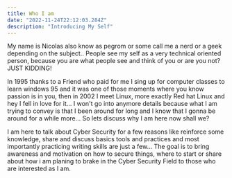 ```yaml
---
title: Who I am
date: "2022-11-24T22:12:03.284Z"
description: "Introducing My Self"
---
```

My name is Nicolas also know as pegrom or some call me a nerd or a geek depending on the subject.. 
People see my self as a very technical oriented person, because you are what people see and think of you or are you not? JUST KIDDING!

In 1995  thanks to a Friend who paid for me I sing up for computer classes to learn windows 95 and it was one of  those moments where you know passion is in you, then in 2002 I meet Linux, more exactly Red hat Linux and hey I fell in love for it... I won't go into anymore details because what I am trying to convey is that I been around for long and I know that I gonna be around for a while more... So lets discuss why I am here now shall we?

I am here to talk about Cyber Security for a few reasons like reinforce some knowledge, share and discuss basics tools and practices and most importantly practicing writing skills are just a few... The goal is to bring awareness and motivation on how to secure things, where to start or share about how i am planing to brake in the Cyber Security Field to those who are interested as I am.










